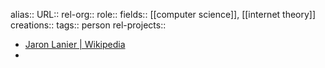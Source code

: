 alias::
URL::
rel-org::
role::
fields:: [[computer science]], [[internet theory]]
creations::
tags:: person
rel-projects::


- [Jaron Lanier | Wikipedia](https://en.wikipedia.org/wiki/Jaron_Lanier)
-

